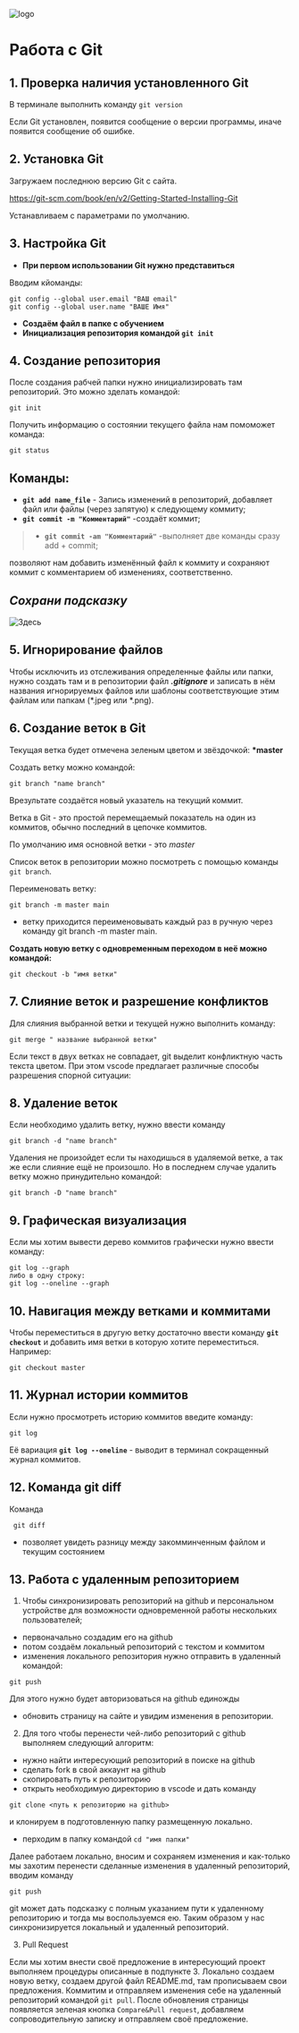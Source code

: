 ![logo](logo.png)
# Работа с Git
## 1. Проверка наличия установленного Git
В терминале выполнить команду `git version`

Если Git установлен, появится сообщение о версии программы, иначе появится сообщение об ошибке.

## 2. Установка Git

Загружаем последнюю версию Git с сайта. 

 https://git-scm.com/book/en/v2/Getting-Started-Installing-Git

 Устанавливаем с параметрами по умолчанию.

## 3. Настройка Git

 * __При первом использовании Git нужно представиться__

Вводим кйоманды:
```
git config --global user.email "ВАШ email"
git config --global user.name "ВАШЕ Имя"
```
* __Создаём файл в папке с обучением__
* __Инициализация репозитория командой `git init`__

## 4. Создание репозитория
После создания рабчей папки нужно инициализировать там репозиторий. Это можно зделать командой:
```
git init
```
Получить информацию о состоянии текущего файла нам помоможет команда:
```
git status
```
## Команды:
* __`git add name_file`__ - Запись изменений в репозиторий, добавляет файл или файлы (через запятую) к следующему коммиту;
* __`git commit -m "Комментарий"`__ -создаёт коммит;
> * __`git commit -am "Комментарий"`__ -выполняет две команды сразу add + commit;

позволяют нам добавить изменённый файл к коммиту и сохраняют коммит с комментарием об изменениях, соответственно.


## _Сохрани подсказку_
![Здесь](commands.png)

## 5. Игнорирование файлов

Чтобы исключить из отслеживания определенные файлы или папки, нужно создать там и в репозитории файл ***.gitignore*** 
и записать в нём названия игнорируемых файлов или шаблоны соответствующие этим файлам или папкам (*.jpeg или *.png).

## 6. Создание веток в Git

Текущая ветка будет отмечена зеленым цветом и звёздочкой:
**\*master**
    
Создать ветку можно командой:
```
git branch "name branch"
```
Врезультате создаётся новый указатель на текущий коммит.

Ветка в Git - это простой перемещаемый показатель на один из коммитов, обычно последний в цепочке коммитов.

По умолчанию имя основной ветки - это *master*

Список веток в репозитории можно посмотреть с помощью команды `git branch`.

Переименовать ветку:
```
git branch -m master main
```
- ветку приходится переименовывать каждый раз в ручную через команду git branch -m master main.

**Создать новую ветку с одновременным переходом в неё можно командой:**
```
git checkout -b "имя ветки"
```

## 7. Слияние веток и разрешение конфликтов

Для слияния выбранной ветки и текущей нужно выполнить команду:
```
git merge " название выбранной ветки"
```
Если текст в двух ветках не совпадает, git выделит конфликтную часть текста цветом. При этом vscode предлагает различные способы разрешения спорной ситуации:


## 8. Удаление веток

Если необходимо удалить ветку, нужно ввести команду
```
git branch -d "name branch"
```
Удаления не произойдет если ты находишься в удаляемой ветке, а так же если слияние ещё не произошло. Но в последнем случае удалить ветку можно принудительно командой:
```
git branch -D "name branch"
```
##  9. Графическая визуализация

Если мы хотим вывести дерево коммитов графически нужно ввести команду:
```
git log --graph
либо в одну строку:
git log --oneline --graph
```

## 10. Навигация между ветками и коммитами

Чтобы переместиться в другую ветку достаточно ввести  команду
__`git checkout`__  и добавить имя ветки в которую хотите переместиться. Например:
```
git checkout master
```

## 11. Журнал истории коммитов

Если нужно просмотреть историю коммитов введите команду:
```
git log
```
Её вариация  __`git log --oneline`__  - выводит в терминал сокращенный журнал коммитов.


## 12. Команда git diff

Команда 
```
 git diff
 ```
  - позволяет увидеть разницу между закомминченным файлом и текущим состоянием

## 13. Работа с удаленным репозиторием

1. Чтобы синхронизировать репозиторий на github и персональном устройстве для возможности одновременной работы нескольких пользователей;
- первоначально создадим его на github
- потом создаём локальный репозиторий с текстом и коммитом
- изменения локального репозитория нужно отправить в удаленный командой:
```
git push
```
Для этого нужно будет авторизоваться на github единожды
- обновить страницу на сайте и увидим изменения в репозитории.

2. Для того чтобы перенести чей-либо репозиторий с github выполняем следующий алгоритм:
- нужно найти интересующий репозиторий в поиске на github
- сделать fork в свой аккаунт на  github
- скопировать путь к репозиторию
- открыть необходимую директорию в vscode и дать команду 
```
git clone <путь к репозиторию на github>
```
и клонируем в подготовленную папку размещенную локально.
- перходим в папку командой  `cd "имя папки"`

Далее работаем локально, вносим и сохраняем изменения и как-только мы захотим перенести сделанные изменения в удаленный репозиторий, вводим команду
```
git push
```
 git может дать подсказку с полным указанием пути к удаленному репозиторию и тогда мы воспользуемся ею. Таким образом у нас синхронизируется локальный и удаленный репозиторий.

 3.  Pull Request

 Если мы хотим внести своё предложение в интересующий проект выполняем процедуры описанные в подпункте 3.
 Локально создаем новую ветку, создаем другой файл README.md, там прописываем свои предложения.
 Коммитим и отправляем изменения себе на удаленный репозиторий командой `git pull`.
 После обновления страницы появляется зеленая кнопка `Compare&Pull request`, добавляем сопроводительную записку и отправляем своё предложение.
